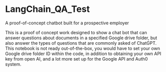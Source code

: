 # LangChain_QA_Test
A proof-of-concept chatbot built for a prospective employer 

This is a proof of concept work designed to show a chat bot that can answer questions about documents in a specified Google drive folder, but also answer the types of questions that are commonly asked of ChatGPT. This notebook is not ready out-of-the-box, you would have to set your own Google drive folder ID within the code, in addition to obtaining your own API key from open AI, and a lot more set up for the Google API and Auth0 system.
